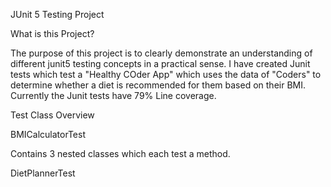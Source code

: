 JUnit 5 Testing Project

What is this Project?

The purpose of this project is to clearly demonstrate an understanding of different junit5 testing concepts in a practical sense. I have created Junit tests which test a "Healthy COder App" which uses the data of "Coders" to determine whether a diet is recommended for them based on their BMI. 
Currently the Junit tests have 79% Line coverage.


Test Class Overview

BMICalculatorTest

Contains 3 nested classes which each test a method.


DietPlannerTest

